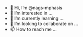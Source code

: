 - 👋 Hi, I’m @nags-mphasis
- 👀 I’m interested in ...
- 🌱 I’m currently learning ...
- 💞️ I’m looking to collaborate on ...
- 📫 How to reach me ...

<!---
nags-mphasis/nags-mphasis is a ✨ special ✨ repository because its `README.md` (this file) appears on your GitHub profile.
You can click the Preview link to take a look at your changes.
--->
